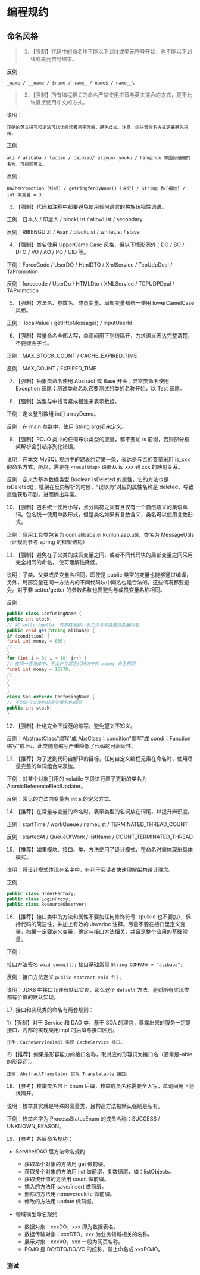 # 编程规约

## 命名风格
> 1. 【强制】代码中的命名均不能以下划线或美元符号开始，也不能以下划线或美元符号结束。

  反例：
  ```
  _name / __name / $name / name_ / name$ / name__\
  ```
  
> 2. 【强制】所有编程相关的命名严禁使用拼音与英文混合的方式，更不允许直接使用中文的方式。

  说明：
  ```
  正确的英文拼写和语法可以让阅读者易于理解，避免歧义。注意，纯拼音命名方式更要避免采用。
  ```

  正例：
  ```
  ali / alibaba / taobao / cainiao/ aliyun/ youku / hangzhou 等国际通用的名称，可视同英文。
  ```

  反例：
  ```
  DaZhePromotion [打折] / getPingfenByName() [评分] / String fw[福娃] / int 某变量 = 3
  ```


3. 【强制】代码和注释中都要避免使用任何语言的种族歧视性词语。

  正例：日本人 / 印度人 / blockList / allowList / secondary

  反例：RIBENGUIZI / Asan / blackList / whiteList / slave

4. 【强制】类名使用 UpperCamelCase 风格，但以下情形例外：DO / BO / DTO / VO / AO / PO / UID 等。

  正例：ForceCode / UserDO / HtmlDTO / XmlService / TcpUdpDeal / TaPromotion

  反例：forcecode / UserDo / HTMLDto / XMLService / TCPUDPDeal / TAPromotion

5. 【强制】方法名、参数名、成员变量、局部变量都统一使用 lowerCamelCase 风格。

  正例： localValue / getHttpMessage() / inputUserId

6. 【强制】常量命名全部大写，单词间用下划线隔开，力求语义表达完整清楚，不要嫌名字长。

  正例：MAX_STOCK_COUNT / CACHE_EXPIRED_TIME

  反例：MAX_COUNT / EXPIRED_TIME

7. 【强制】抽象类命名使用 Abstract 或 Base 开头；异常类命名使用 Exception 结尾；测试类命名以它要测试的类的名称开始，以 Test 结尾。

8. 【强制】类型与中括号紧挨相连来表示数组。

  正例：定义整形数组 int[] arrayDemo。

  反例：在 main 参数中，使用 String args[]来定义。

9. 【强制】POJO 类中的任何布尔类型的变量，都不要加 is 前缀，否则部分框架解析会引起序列化错误。

  说明：在本文 MySQL 规约中的建表约定第一条，表达是与否的变量采用 is_xxx 的命名方式，所以，需要在 `<resultMap>` 设置从 is_xxx 到 xxx 的映射关系。

  反例：定义为基本数据类型 Boolean isDeleted 的属性，它的方法也是 isDeleted()，框架在反向解析的时候，“误以为”对应的属性名称是 deleted，导致属性获取不到，进而抛出异常。

10. 【强制】包名统一使用小写，点分隔符之间有且仅有一个自然语义的英语单词。包名统一使用单数形式，但是类名如果有复数含义，类名可以使用复数形式。

  正例：应用工具类包名为 com.alibaba.ei.kunlun.aap.util、类名为 MessageUtils（此规则参考 spring 的框架结构）

11. 【强制】避免在子父类的成员变量之间、或者不同代码块的局部变量之间采用完全相同的命名，
使可理解性降低。

  说明：子类、父类成员变量名相同，即使是 public 类型的变量也能够通过编译，另外，局部变量在同一方法内的不同代码块中同名也是合法的，这些情况都要避免。对于非 setter/getter 的参数名称也要避免与成员变量名称相同。

  反例：
  ```JAVA
  public class ConfusingName {
  public int stock;
  // 非 setter/getter 的参数名称，不允许与本类成员变量同名
  public void get(String alibaba) {
  if (condition) {
  final int money = 666;
  // ...
  }
  for (int i = 0; i < 10; i++) {
  // 在同一方法体中，不允许与其它代码块中的 money 命名相同
  final int money = 15978;
  // ...
  }
  }
  }
  class Son extends ConfusingName {
  // 不允许与父类的成员变量名称相同
  public int stock;
  }
  ```
12. 【强制】杜绝完全不规范的缩写，避免望文不知义。

  反例：AbstractClass“缩写”成 AbsClass；condition“缩写”成 condi；Function 缩写”成 Fu，此类随意缩写严重降低了代码的可阅读性。

13. 【推荐】为了达到代码自解释的目标，任何自定义编程元素在命名时，使用尽量完整的单词组合来表达。

  正例：对某个对象引用的 volatile 字段进行原子更新的类名为 AtomicReferenceFieldUpdater。

  反例：常见的方法内变量为 int a;的定义方式。

14. 【推荐】在常量与变量的命名时，表示类型的名词放在词尾，以提升辨识度。

  正例：startTime / workQueue / nameList / TERMINATED_THREAD_COUNT

  反例：startedAt / QueueOfWork / listName / COUNT_TERMINATED_THREAD

15. 【推荐】如果模块、接口、类、方法使用了设计模式，在命名时需体现出具体模式。

  说明：将设计模式体现在名字中，有利于阅读者快速理解架构设计理念。

  正例：
  ```JAVA
  public class OrderFactory;
  public class LoginProxy;
  public class ResourceObserver;
  ```
16. 【推荐】接口类中的方法和属性不要加任何修饰符号（public 也不要加），保持代码的简洁性，并加上有效的 Javadoc 注释。尽量不要在接口里定义变量，如果一定要定义变量，确定与接口方法相关，并且是整个应用的基础常量。

  正例：

  接口方法签名 `void commit();`
  接口基础常量 `String COMPANY = "alibaba";`

  反例：接口方法定义 `public abstract void f();`

  说明：JDK8 中接口允许有默认实现，那么这个 `default` 方法，是对所有实现类都有价值的默认实现。

17. 接口和实现类的命名有两套规则：

  1）【强制】对于 Service 和 DAO 类，基于 SOA 的理念，暴露出来的服务一定是接口，内部的实现类用Impl 的后缀与接口区别。

    正例：CacheServiceImpl 实现 CacheService 接口。

  2）【推荐】如果是形容能力的接口名称，取对应的形容词为接口名（通常是–able 的形容词）。

    正例：AbstractTranslator 实现 Translatable 接口。

18. 【参考】枚举类名带上 Enum 后缀，枚举成员名称需要全大写，单词间用下划线隔开。

  说明：枚举其实就是特殊的常量类，且构造方法被默认强制是私有。

  正例：枚举名字为 ProcessStatusEnum 的成员名称：SUCCESS / UNKNOWN_REASON。

19. 【参考】各层命名规约：

  * Service/DAO 层方法命名规约

    * 获取单个对象的方法用 get 做前缀。
    * 获取多个对象的方法用 list 做前缀，复数结尾，如：listObjects。
    * 获取统计值的方法用 count 做前缀。
    * 插入的方法用 save/insert 做前缀。
    * 删除的方法用 remove/delete 做前缀。
    * 修改的方法用 update 做前缀。

  * 领域模型命名规约

    * 数据对象：xxxDO，xxx 即为数据表名。
    * 数据传输对象：xxxDTO，xxx 为业务领域相关的名称。
    * 展示对象：xxxVO，xxx 一般为网页名称。
    * POJO 是 DO/DTO/BO/VO 的统称，禁止命名成 xxxPOJO。

### 测试